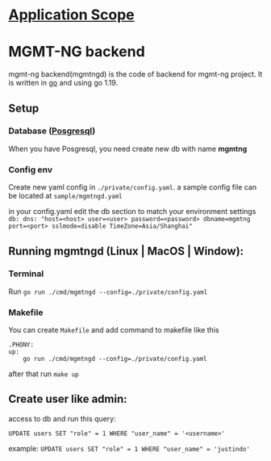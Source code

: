 # [Application Scope](https://code.cryptopower.dev/mgmt-ng/fe/-/wikis/home)

# MGMT-NG backend

mgmt-ng backend(mgmtngd) is the code of backend for mgmt-ng project. It is written in [go](https://golang.org/) and using go 1.19.

## Setup

### Database ([Posgresql](https://www.postgresql.org/))

When you have Posgresql, you need create new db with name **mgmtng**

### Config env

Create new yaml config in `./private/config.yaml`. a sample config file can be located at `sample/mgmtngd.yaml`

in your config.yaml edit the db section to match your environment settings
`db:
  dns: "host=<host> user=<user> password=<password> dbname=mgmtng port=<port> sslmode=disable TimeZone=Asia/Shanghai"`

## Running mgmtngd (Linux | MacOS | Window):

### Terminal

Run `go run ./cmd/mgmtngd --config=./private/config.yaml`

### Makefile

You can create `Makefile` and add command to makefile like this

```
.PHONY:
up:
	go run ./cmd/mgmtngd --config=./private/config.yaml

```

after that run `make up`

## Create user like admin:

access to db and run this query:

`UPDATE users SET "role" = 1 WHERE "user_name" = '<username>'`

example: `UPDATE users SET "role" = 1 WHERE "user_name" = 'justindo'`
